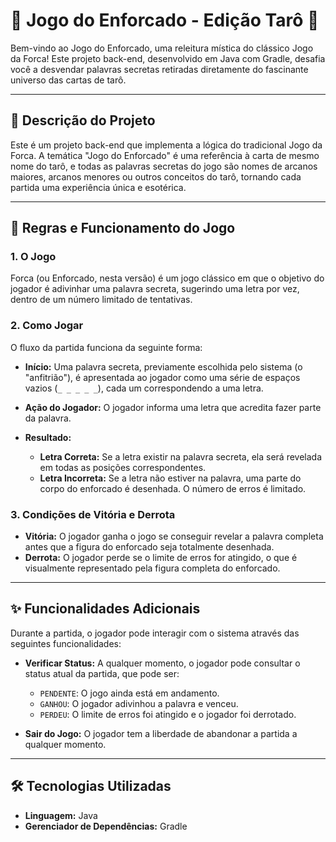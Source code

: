 # 🔮 Jogo do Enforcado - Edição Tarô 🔮

Bem-vindo ao Jogo do Enforcado, uma releitura mística do clássico Jogo da Forca! Este projeto back-end, desenvolvido em Java com Gradle, desafia você a desvendar palavras secretas retiradas diretamente do fascinante universo das cartas de tarô.

---

## 📜 Descrição do Projeto

Este é um projeto back-end que implementa a lógica do tradicional Jogo da Forca. A temática "Jogo do Enforcado" é uma referência à carta de mesmo nome do tarô, e todas as palavras secretas do jogo são nomes de arcanos maiores, arcanos menores ou outros conceitos do tarô, tornando cada partida uma experiência única e esotérica.

---

## 🎲 Regras e Funcionamento do Jogo

### 1. O Jogo
Forca (ou Enforcado, nesta versão) é um jogo clássico em que o objetivo do jogador é adivinhar uma palavra secreta, sugerindo uma letra por vez, dentro de um número limitado de tentativas.

### 2. Como Jogar
O fluxo da partida funciona da seguinte forma:

- **Início:** Uma palavra secreta, previamente escolhida pelo sistema (o "anfitrião"), é apresentada ao jogador como uma série de espaços vazios (`_ _ _ _ _`), cada um correspondendo a uma letra.

- **Ação do Jogador:** O jogador informa uma letra que acredita fazer parte da palavra.

- **Resultado:**
  - **Letra Correta:** Se a letra existir na palavra secreta, ela será revelada em todas as posições correspondentes.
  - **Letra Incorreta:** Se a letra não estiver na palavra, uma parte do corpo do enforcado é desenhada. O número de erros é limitado.

### 3. Condições de Vitória e Derrota

- **Vitória:** O jogador ganha o jogo se conseguir revelar a palavra completa antes que a figura do enforcado seja totalmente desenhada.
- **Derrota:** O jogador perde se o limite de erros for atingido, o que é visualmente representado pela figura completa do enforcado.

---

## ✨ Funcionalidades Adicionais

Durante a partida, o jogador pode interagir com o sistema através das seguintes funcionalidades:

- **Verificar Status:** A qualquer momento, o jogador pode consultar o status atual da partida, que pode ser:
  - `PENDENTE`: O jogo ainda está em andamento.
  - `GANHOU`: O jogador adivinhou a palavra e venceu.
  - `PERDEU`: O limite de erros foi atingido e o jogador foi derrotado.

- **Sair do Jogo:** O jogador tem a liberdade de abandonar a partida a qualquer momento.

---

## 🛠️ Tecnologias Utilizadas

- **Linguagem:** Java
- **Gerenciador de Dependências:** Gradle
